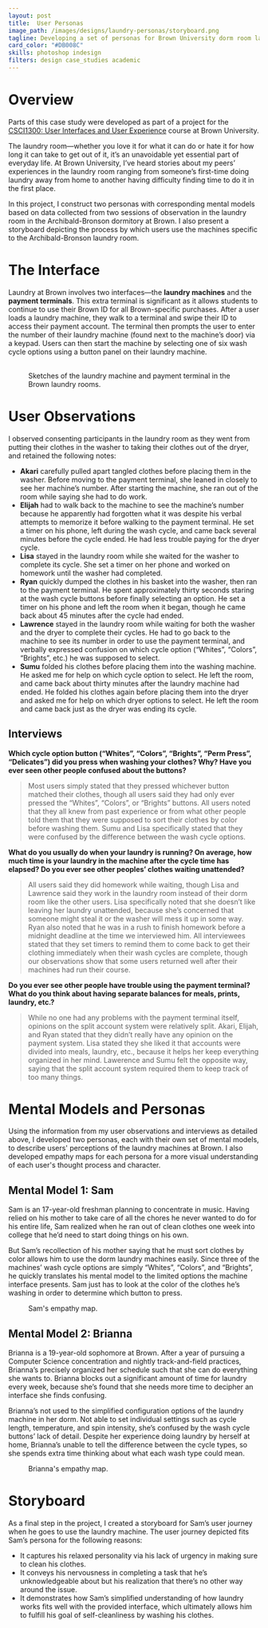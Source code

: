 ```yaml
---
layout: post
title:  User Personas
image_path: /images/designs/laundry-personas/storyboard.png
tagline: Developing a set of personas for Brown University dorm room laundry machines
card_color: "#DB008C"
skills: photoshop indesign
filters: design case_studies academic
---
```


# Overview

<aside class="post-aside">
  Parts of this case study were developed as part of a project for the <a href="https://cs.brown.edu/courses/csci1300/">CSCI1300: User Interfaces and User Experience</a> course at Brown University.
</aside>

The laundry room—whether you love it for what it can do or hate it for how long it can take to get out of it, it’s an unavoidable yet essential part of everyday life. At Brown University, I’ve heard stories about my peers’ experiences in the laundry room ranging from someone’s first-time doing laundry away from home to another having difficulty finding time to do it in the first place.

In this project, I construct two personas with corresponding mental models based on data collected from two sessions of observation in the laundry room in the Archibald-Bronson dormitory at Brown. I also present a storyboard depicting the process by which users use the machines specific to the Archibald-Bronson laundry room.

# The Interface

Laundry at Brown involves two interfaces—the **laundry machines** and the **payment terminals**. This extra terminal is significant as it allows students to continue to use their Brown ID for all Brown-specific purchases. After a user loads a laundry machine, they walk to a terminal and swipe their ID to access their payment account. The terminal then prompts the user to enter the number of their laundry machine (found next to the machine’s door) via a keypad. Users can then start the machine by selecting one of six wash cycle options using a button panel on their laundry machine.

<figure class="two-landscape-screenshot-grid lazyload">
    <img class="lazyload" data-src="/images/designs/laundry-personas/interface-1.png">
    <img class="lazyload" data-src="/images/designs/laundry-personas/interface-2.png">
    <figcaption>Sketches of the laundry machine and payment terminal in the Brown laundry rooms.</figcaption>
</figure>

# User Observations

I observed consenting participants in the laundry room as they went from putting their clothes in the washer to taking their clothes out of the dryer, and retained the following notes:

* **Akari** carefully pulled apart tangled clothes before placing them in the washer. Before moving to the payment terminal, she leaned in closely to see her machine’s number. After starting the machine, she ran out of the room while saying she had to do work.
* **Elijah** had to walk back to the machine to see the machine’s number because he apparently had forgotten what it was despite his verbal attempts to memorize it before walking to the payment terminal. He set a timer on his phone, left during the wash cycle, and came back several minutes before the cycle ended. He had less trouble paying for the dryer cycle.
* **Lisa** stayed in the laundry room while she waited for the washer to complete its cycle. She set a timer on her phone and worked on homework until the washer had completed.
* **Ryan** quickly dumped the clothes in his basket into the washer, then ran to the payment terminal. He spent approximately thirty seconds staring at the wash cycle buttons before finally selecting an option. He set a timer on his phone and left the room when it began, though he came back about 45 minutes after the cycle had ended.
* **Lawrence** stayed in the laundry room while waiting for both the washer and the dryer to complete their cycles. He had to go back to the machine to see its number in order to use the payment terminal, and verbally expressed confusion on which cycle option (“Whites”, “Colors”, “Brights”, etc.) he was supposed to select.
* **Sumu** folded his clothes before placing them into the washing machine. He asked me for help on which cycle option to select. He left the room, and came back about thirty minutes after the laundry machine had ended. He folded his clothes again before placing them into the dryer and asked me for help on which dryer options to select. He left the room and came back just as the dryer was ending its cycle.

## Interviews

**Which cycle option button (“Whites”, “Colors”, “Brights”, “Perm Press”, “Delicates”) did you press when washing your clothes? Why? Have you ever seen other people confused about the buttons?**

> Most users simply stated that they pressed whichever button matched their clothes, though all users said they had only ever pressed the “Whites”, “Colors”, or “Brights” buttons. All users noted that they all knew from past experience or from what other people told them that they were supposed to sort their clothes by color before washing them. Sumu and Lisa specifically stated that they were confused by the difference between the wash cycle options.

**What do you usually do when your laundry is running? On average, how much time is your laundry in the machine after the cycle time has elapsed? Do you ever see other peoples’ clothes waiting unattended?**

> All users said they did homework while waiting, though Lisa and Lawrence said they work in the laundry room instead of their dorm room like the other users. Lisa specifically noted that she doesn’t like leaving her laundry unattended, because she’s concerned that someone might steal it or the washer will mess it up in some way. Ryan also noted that he was in a rush to finish homework before a midnight deadline at the time we interviewed him. All interviewees stated that they set timers to remind them to come back to get their clothing immediately when their wash cycles are complete, though our observations show that some users returned well after their machines had run their course.

**Do you ever see other people have trouble using the payment terminal? What do you think about having separate balances for meals, prints, laundry, etc.?**

> While no one had any problems with the payment terminal itself, opinions on the split account system were relatively split. Akari, Elijah, and Ryan stated that they didn’t really have any opinion on the payment system. Lisa stated they she liked it that accounts were divided into meals, laundry, etc., because it helps her keep everything organized in her mind. Lawerence and Sumu felt the opposite way, saying that the split account system required them to keep track of too many things.

# Mental Models and Personas

Using the information from my user observations and interviews as detailed above, I developed two personas, each with their own set of mental models, to describe users' perceptions of the laundry machines at Brown. I also developed empathy maps for each persona for a more visual understanding of each user's thought process and character.

## Mental Model 1: Sam

Sam is an 17-year-old freshman planning to concentrate in music. Having relied on his mother to take care of all the chores he never wanted to do for his entire life, Sam realized when he ran out of clean clothes one week into college that he’d need to start doing things on his own.

But Sam’s recollection of his mother saying that he must sort clothes by color allows him to use the dorm laundry machines easily. Since three of the machines’ wash cycle options are simply “Whites”, “Colors”, and “Brights”, he quickly translates his mental model to the limited options the machine interface presents. Sam just has to look at the color of the clothes he’s washing in order to determine which button to press.

<figure class="lazyload">
    <img class="responsive-image lazyload" data-src="/images/designs/laundry-personas/persona-1.png">
    <figcaption>Sam's empathy map.</figcaption>
</figure>

## Mental Model 2: Brianna

Brianna is a 19-year-old sophomore at Brown. After a year of pursuing a Computer Science concentration and nightly track-and-field practices, Brianna’s precisely organized her schedule such that she can do everything she wants to. Brianna blocks out a significant amount of time for laundry every week, because she’s found that she needs more time to decipher an interface she finds confusing.

Brianna’s not used to the simplified configuration options of the laundry machine in her dorm. Not able to set individual settings such as cycle length, temperature, and spin intensity, she’s confused by the wash cycle buttons’ lack of detail. Despite her experience doing laundry by herself at home, Brianna’s unable to tell the difference between the cycle types, so she spends extra time thinking about what each wash type could mean.

<figure class="lazyload">
    <img class="responsive-image lazyload" data-src="/images/designs/laundry-personas/persona-2.png">
    <figcaption>Brianna's empathy map.</figcaption>
</figure>

# Storyboard

As a final step in the project, I created a storyboard for Sam’s user journey when he goes to use the laundry machine. The user journey depicted fits Sam’s persona for the following reasons:

* It captures his relaxed personality via his lack of urgency in making sure to clean his clothes.
* It conveys his nervousness in completing a task that he’s unknowledgeable about but his realization that there’s no other way around the issue.
* It demonstrates how Sam’s simplified understanding of how laundry works fits well with the provided interface, which ultimately allows him to fulfill his goal of self-cleanliness by washing his clothes.

<figure class="lazyload">
    <img class="responsive-image lazyload" data-src="/images/designs/laundry-personas/storyboard.png">
</figure>
